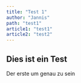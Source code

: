 ```yaml
---
title: "Test 1"
author: "Jannis"
path: "test1"
article1: "test1"
article2: "test2"
---
```

## Dies ist ein Test 
Der erste um genau zu sein